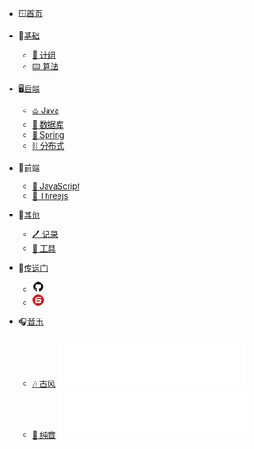 * 🪟[首页](README)
* 🧱[基础]()
  - [🔑 计组](/coding/csapp/)
  <!-- - [🌐 计网](/coding/network/) -->
  <!-- - [⚙️ OS](/coding/os/) -->
  - [⌨️ 算法](/coding/algorithm/)
* 🖥️[后端](README?id=后端)
  - [♨️ Java](/coding/java/javaSE/)
  - [💽 数据库](/coding/database/)
  - [🍃 Spring](/coding/java/spring/)
  <!-- - [🔥 测试](README?id=测试) -->
  - [⛓️ 分布式](/coding/distribute/)
  <!-- - [🤖 CI/CD](README?id=CI/CD) -->
* 📱[前端](README?id=前端)
  - [👾 JavaScript](/coding/javascript/js/)
  <!-- - [🟢 Vue](README?id=Vue) -->
  - [🎥 Threejs](/coding/javascript/threejs/)
  <!-- - [🎨 UI设计](README?id=UI设计) -->
* 📂[其他](README?id=其他)
  - [🖊️ 记录](/writing/extract/)
  - [🧰 工具](/writing/tool/)
* 🔗[传送门]()
  <!-- github -->
  - [<svg t="1662433951325" class="icon" viewBox="0 0 1024 1024" version="1.1" xmlns="http://www.w3.org/2000/svg" p-id="2825" width="20" height="20"><path d="M960 512c0 97.76-28.704 185.216-85.664 263.264-56.96 78.016-130.496 131.84-220.64 161.856-10.304 1.824-18.368 0.448-22.848-4.032a22.4 22.4 0 0 1-7.2-17.504v-122.88c0-37.632-10.304-65.44-30.464-82.912a409.856 409.856 0 0 0 59.616-10.368 222.752 222.752 0 0 0 54.72-22.816c18.848-10.784 34.528-23.36 47.104-38.592 12.544-15.232 22.848-35.904 30.912-61.44 8.096-25.568 12.128-54.688 12.128-87.904 0-47.072-15.232-86.976-46.208-120.16 14.368-35.456 13.024-74.912-4.48-118.848-10.752-3.616-26.432-1.344-47.072 6.272s-38.56 16.16-53.824 25.568l-21.984 13.888c-36.32-10.304-73.536-15.232-112.096-15.232s-75.776 4.928-112.096 15.232a444.48 444.48 0 0 0-24.672-15.68c-10.336-6.272-26.464-13.888-48.896-22.432-21.952-8.96-39.008-11.232-50.24-8.064-17.024 43.936-18.368 83.424-4.032 118.848-30.496 33.632-46.176 73.536-46.176 120.608 0 33.216 4.032 62.336 12.128 87.456 8.032 25.12 18.368 45.76 30.496 61.44 12.544 15.68 28.224 28.704 47.072 39.04 18.848 10.304 37.216 17.92 54.72 22.816a409.6 409.6 0 0 0 59.648 10.368c-15.712 13.856-25.12 34.048-28.704 60.064a99.744 99.744 0 0 1-26.464 8.512 178.208 178.208 0 0 1-33.184 2.688c-13.024 0-25.568-4.032-38.144-12.544-12.544-8.512-23.296-20.64-32.256-36.32a97.472 97.472 0 0 0-28.256-30.496c-11.232-8.064-21.088-12.576-28.704-13.92l-11.648-1.792c-8.096 0-13.92 0.928-17.056 2.688-3.136 1.792-4.032 4.032-2.688 6.72s3.136 5.408 5.376 8.096 4.928 4.928 7.616 7.168l4.032 2.688c8.544 4.032 17.056 11.232 25.568 21.984 8.544 10.752 14.368 20.64 18.4 29.6l5.824 13.44c4.928 14.816 13.44 26.912 25.568 35.872 12.096 8.992 25.088 14.816 39.008 17.504 13.888 2.688 27.36 4.032 40.352 4.032s23.776-0.448 32.288-2.24l13.472-2.24c0 14.784 0 32.288 0.416 52.032 0 19.744 0.48 30.496 0.48 31.392a22.624 22.624 0 0 1-7.648 17.472c-4.928 4.48-12.992 5.824-23.296 4.032-90.144-30.048-163.68-83.84-220.64-161.888C92.256 697.216 64 609.312 64 512c0-81.152 20.192-156.064 60.096-224.672s94.176-122.88 163.232-163.232C355.936 84.192 430.816 64 512 64s156.064 20.192 224.672 60.096 122.88 94.176 163.232 163.232C939.808 355.488 960 430.848 960 512" fill="#000000" p-id="2826"></path></svg>](https://github.com/PPDebug)
  <!-- gitee -->
  - [<svg t="1662434034949" class="icon" viewBox="0 0 1024 1024" version="1.1" xmlns="http://www.w3.org/2000/svg" p-id="3062" width="20" height="20"><path d="M512 1024C229.222 1024 0 794.778 0 512S229.222 0 512 0s512 229.222 512 512-229.222 512-512 512z m259.149-568.883h-290.74a25.293 25.293 0 0 0-25.292 25.293l-0.026 63.206c0 13.952 11.315 25.293 25.267 25.293h177.024c13.978 0 25.293 11.315 25.293 25.267v12.646a75.853 75.853 0 0 1-75.853 75.853h-240.23a25.293 25.293 0 0 1-25.267-25.293V417.203a75.853 75.853 0 0 1 75.827-75.853h353.946a25.293 25.293 0 0 0 25.267-25.292l0.077-63.207a25.293 25.293 0 0 0-25.268-25.293H417.152a189.62 189.62 0 0 0-189.62 189.645V771.15c0 13.977 11.316 25.293 25.294 25.293h372.94a170.65 170.65 0 0 0 170.65-170.65V480.384a25.293 25.293 0 0 0-25.293-25.267z" fill="#C71D23" p-id="3063"></path></svg>](https://gitee.com/shang-kun-ya)
  <!-- 微信 -->
  <!-- - [<svg t="1662434081576" class="icon" viewBox="0 0 1024 1024" version="1.1" xmlns="http://www.w3.org/2000/svg" p-id="4040" width="20" height="20"><path d="M814.933333 914.666667H214.4c-54.933333 0-99.733333-44.8-99.733333-99.733334V214.4c0-54.933333 44.8-99.733333 99.733333-99.733333h600.533333c54.933333 0 99.733333 44.8 99.733334 99.733333v600.533333c0 54.933333-44.8 99.733333-99.733334 99.733334z" fill="#3FCF77" p-id="4041"></path><path d="M533.333333 602.666667c0 56-57.066667 101.333333-128 101.333333-14.933333 0-28.8-2.133333-42.133333-5.866667-6.4-1.6-37.333333 24-43.2 21.866667-6.4-2.666667 11.2-34.666667 5.333333-37.866667-29.333333-18.666667-48-46.933333-48-79.466666 0-56 57.066667-101.333333 128-101.333334s128 45.333333 128 101.333334z" fill="#8CE2AD" p-id="4042"></path><path d="M746.666667 493.333333c0 54.4-32 102.4-81.066667 132.266667-8 4.8 26.133333 53.333333 17.066667 57.066667-8.533333 3.733333-60.266667-37.333333-69.866667-34.666667-19.2 5.333333-39.466667 8-60.8 8C444.266667 656 357.333333 582.933333 357.333333 493.333333S444.266667 330.666667 552 330.666667 746.666667 403.733333 746.666667 493.333333z" fill="#FFFFFF" p-id="4043"></path><path d="M485.333333 464m-21.333333 0a21.333333 21.333333 0 1 0 42.666667 0 21.333333 21.333333 0 1 0-42.666667 0Z" fill="#3FCF77" p-id="4044"></path><path d="M357.333333 581.333333m-14.933333 0a14.933333 14.933333 0 1 0 29.866667 0 14.933333 14.933333 0 1 0-29.866667 0Z" fill="#3FCF77" p-id="4045"></path><path d="M618.666667 464m-21.333334 0a21.333333 21.333333 0 1 0 42.666667 0 21.333333 21.333333 0 1 0-42.666667 0Z" fill="#3FCF77" p-id="4046"></path></svg>]() -->
  

* 🎧[音乐]()
    - [🎶 古风]()
        <!-- script:start -->
        <iframe frameborder="no" border="0" marginwidth="0" marginheight="0" width=330 height=86 src="//music.163.com/outchain/player?type=2&id=422428345&auto=0&height=66"></iframe>
        <!-- script:end -->
    - [🎹 纯音]()
        <!-- script:start -->
        <iframe frameborder="no" border="0" marginwidth="0" marginheight="0" width=330 height=86 src="//music.163.com/outchain/player?type=2&id=478507889&auto=0&height=66"></iframe>
        <!-- script:end -->